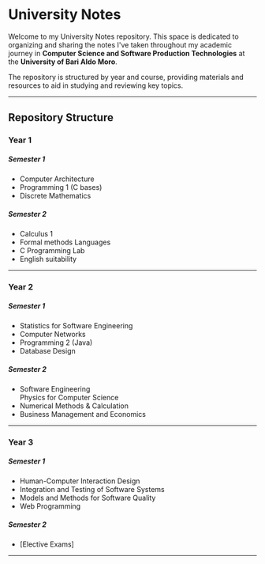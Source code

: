 # University Notes

Welcome to my University Notes repository. This space is dedicated to organizing and sharing the notes I've taken throughout my academic journey in **Computer Science and Software Production Technologies** at the **University of Bari Aldo Moro**.

The repository is structured by year and course, providing materials and resources to aid in studying and reviewing key topics.

---

## Repository Structure

### **Year 1**  
  ##### **Semester 1**  
  - Computer Architecture  
  - Programming 1 (C bases) 
  - Discrete Mathematics

  ##### **Semester 2**
  - Calculus 1
  - Formal methods Languages  
  - C Programming Lab
  - English suitability 

---

### **Year 2**  
  ##### **Semester 1**  
  - Statistics for Software Engineering  
  - Computer Networks 
  - Programming 2 (Java)  
  - Database Design  

  ##### **Semester 2**
  - Software Engineering  
    Physics for Computer Science  
  - Numerical Methods & Calculation  
  - Business Management and Economics  

---

### **Year 3**  
  ##### **Semester 1**  
  - Human-Computer Interaction Design  
  - Integration and Testing of Software Systems 
  - Models and Methods for Software Quality  
  - Web Programming  

  ##### **Semester 2**
  - [Elective Exams]  
--- 
